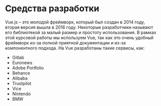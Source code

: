 # Средства разработки

Vue.js – это молодой фреймворк, который был создан в 2014 году, вторая версия вышла в 2016 году. Некоторые разработчики называют его библиотекой за малый размер и простоту использования. В рамках этой курсовой работы мы используем Vue, так как это очень удобный фреймворк из-за полной приятной документации и из-за компонентного подхода. На Vue разработаны такие сервисы, как:

- Gitlab
- Euronews
- Adobe Portfolio
- Behance
- Alibaba
- Trustpilot
- Vice
- Nintendo
- BMW

